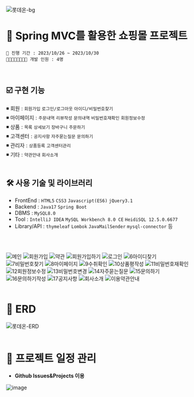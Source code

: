 ![롯데온-bg](https://github.com/oink24/LotteON/assets/136422103/54760429-de94-4cd6-8164-50517c0b74aa)
# 📌 Spring MVC를 활용한 쇼핑몰 프로젝트

    📆 진행 기간 : 2023/10/26 ~ 2023/10/30
    👨🏻‍👩🏻‍👧🏻‍👧🏻 개발 인원 : 4명
<br/>

## ☑️ 구현 기능
◾ 회원 : `회원가입` `로그인/로그아웃` `아이디/비밀번호찾기`  
◾ 마이페이지 : `주문내역` `리뷰작성` `문의내역` `비밀번호재확인` `회원정보수정`  
◾ 상품 : `목록` `상세보기` `장바구니` `주문하기`  
◾ 고객센터 : `공지사항` `자주묻는질문` `문의하기`  
◾ 관리자 : `상품등록` `고객센터관리`  
◾ 기타 : `약관안내` `회사소개`
<br/>
<br/>

## 🛠️ 사용 기술 및 라이브러리
- FrontEnd : `HTML5` `CSS3` `Javascript(ES6)` `jQuery3.1`
- Backend : `Java17` `Spring Boot`
- DBMS : `MySQL8.0`
- Tool : `IntelliJ IDEA` `MySQL Workbench 8.0 CE` `HeidiSQL 12.5.0.6677`
- Library/API : `thymeleaf` `Lombok` `JavaMailSender` `mysql-connector` 등
<br/>
<br/>

![메인](https://github.com/oink24/LotteON/assets/136422103/24264480-beb1-40eb-bd40-4e5db164fcca)
![회원가입](https://github.com/oink24/LotteON/assets/136422103/59c5e347-e528-4b21-9b21-0ad3fb24288c)
![약관](https://github.com/oink24/LotteON/assets/136422103/48a124ca-2037-47b8-97a5-ab4cf97026f1)
![회원가입하기](https://github.com/oink24/LotteON/assets/136422103/4a342730-c13a-468f-8a34-8ceaea7a57d9)
![로그인](https://github.com/oink24/LotteON/assets/136422103/dfaa5705-f92c-4a14-bdda-26e5a91d5713)
![6아이디찾기](https://github.com/oink24/LotteON/assets/136422103/9913ed03-8993-4d28-8d52-fb7fc8a08c86)
![7비밀번호찾기](https://github.com/oink24/LotteON/assets/136422103/59447144-1928-4bcd-9a34-430c74068ddb)
![8마이페이지](https://github.com/oink24/LotteON/assets/136422103/fcde10c0-b067-4fb2-852c-67c4a0bf39d4)
![9수취확인](https://github.com/oink24/LotteON/assets/136422103/5d1ef752-b32d-40f1-bb0e-e00c78179652)
![10상품평작성](https://github.com/oink24/LotteON/assets/136422103/dba9f3b8-f09f-417a-b1e0-5396a3c0f964)
![11비밀번호재확인](https://github.com/oink24/LotteON/assets/136422103/b9899d60-c011-4010-9d05-8aa53b259905)
![12회원정보수정](https://github.com/oink24/LotteON/assets/136422103/9ddbcf42-25f8-4994-af1e-8170898c5598)
![13비밀번호변경](https://github.com/oink24/LotteON/assets/136422103/95998cea-5304-4fc1-8126-b48ce8944c33)
![14자주묻는질문](https://github.com/oink24/LotteON/assets/136422103/a372d935-9937-45b2-a0b8-e6358c14e3de)
![15문의하기](https://github.com/oink24/LotteON/assets/136422103/08c70d22-719e-466d-9a9d-d1465a120167)
![16문의하기작성](https://github.com/oink24/LotteON/assets/136422103/ec2606ab-10f5-4dab-be62-26971000997c)
![17공지사항](https://github.com/oink24/LotteON/assets/136422103/a9a0a587-0e6c-48e8-919a-290766c06d1d)
![회사소개](https://github.com/oink24/LotteON/assets/136422103/41b28a78-c898-4264-a374-beb1f48ba2a0)
![이용약관안내](https://github.com/oink24/LotteON/assets/136422103/13016239-559b-4265-858a-64d5280cfa6c)
<br/>
<br/>

# 📶 ERD
![롯데온-ERD](https://github.com/oink24/LotteON/assets/136422103/7a6b7b97-d1b9-465e-94b7-e81e2ccf09b4)
<br/>
<br/>

# 📆 프로젝트 일정 관리
- **Github Issues&Projects 이용**

![image](https://github.com/oink24/LotteON/assets/136422103/70eb6a9e-1b09-41f1-995a-ab8a43eadd85)
